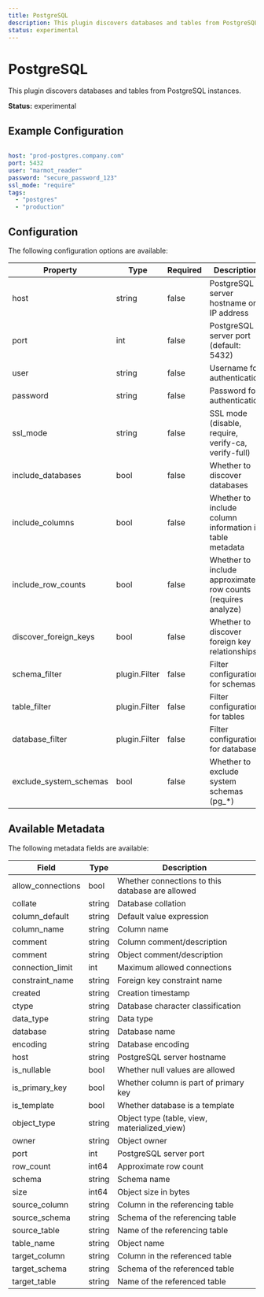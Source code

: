 ```yaml
---
title: PostgreSQL
description: This plugin discovers databases and tables from PostgreSQL instances.
status: experimental
---
```


# PostgreSQL

This plugin discovers databases and tables from PostgreSQL instances.

**Status:** experimental

## Example Configuration

```yaml

host: "prod-postgres.company.com"
port: 5432
user: "marmot_reader"
password: "secure_password_123"
ssl_mode: "require"
tags:
  - "postgres"
  - "production"

```

## Configuration
The following configuration options are available:

| Property | Type | Required | Description |
|----------|------|----------|-------------|
| host | string | false | PostgreSQL server hostname or IP address |
| port | int | false | PostgreSQL server port (default: 5432) |
| user | string | false | Username for authentication |
| password | string | false | Password for authentication |
| ssl_mode | string | false | SSL mode (disable, require, verify-ca, verify-full) |
| include_databases | bool | false | Whether to discover databases |
| include_columns | bool | false | Whether to include column information in table metadata |
| include_row_counts | bool | false | Whether to include approximate row counts (requires analyze) |
| discover_foreign_keys | bool | false | Whether to discover foreign key relationships |
| schema_filter | plugin.Filter | false | Filter configuration for schemas |
| table_filter | plugin.Filter | false | Filter configuration for tables |
| database_filter | plugin.Filter | false | Filter configuration for databases |
| exclude_system_schemas | bool | false | Whether to exclude system schemas (pg_*) |

## Available Metadata

The following metadata fields are available:

| Field | Type | Description |
|-------|------|-------------|
| allow_connections | bool | Whether connections to this database are allowed |
| collate | string | Database collation |
| column_default | string | Default value expression |
| column_name | string | Column name |
| comment | string | Column comment/description |
| comment | string | Object comment/description |
| connection_limit | int | Maximum allowed connections |
| constraint_name | string | Foreign key constraint name |
| created | string | Creation timestamp |
| ctype | string | Database character classification |
| data_type | string | Data type |
| database | string | Database name |
| encoding | string | Database encoding |
| host | string | PostgreSQL server hostname |
| is_nullable | bool | Whether null values are allowed |
| is_primary_key | bool | Whether column is part of primary key |
| is_template | bool | Whether database is a template |
| object_type | string | Object type (table, view, materialized_view) |
| owner | string | Object owner |
| port | int | PostgreSQL server port |
| row_count | int64 | Approximate row count |
| schema | string | Schema name |
| size | int64 | Object size in bytes |
| source_column | string | Column in the referencing table |
| source_schema | string | Schema of the referencing table |
| source_table | string | Name of the referencing table |
| table_name | string | Object name |
| target_column | string | Column in the referenced table |
| target_schema | string | Schema of the referenced table |
| target_table | string | Name of the referenced table |